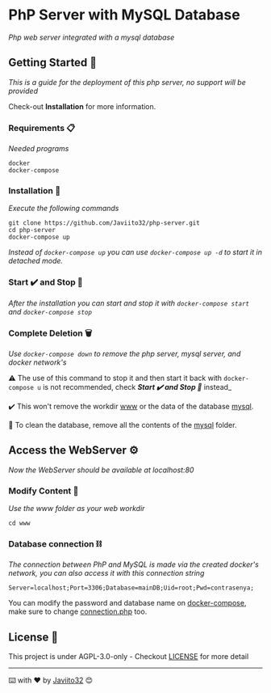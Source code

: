 # PhP Server with MySQL Database

_Php web server integrated with a mysql database_

## Getting Started 🚀

_This is a guide for the deployment of this php server, no support will be provided_

Check-out **Installation** for more information.


### Requirements 📋

_Needed programs_

```
docker
docker-compose
```

### Installation 🔧

_Execute the following commands_

```
git clone https://github.com/Javiito32/php-server.git
cd php-server
docker-compose up
```
_Instead of ```docker-compose up``` you can use ```docker-compose up -d``` to start it in detached mode._

### Start ✔️ and Stop 🛑
_After the installation you can start and stop it with ```docker-compose start``` and ```docker-compose stop```_

### Complete Deletion 🗑️
_Use ```docker-compose down``` to remove the php server, mysql server, and docker network's_

⚠️ The use of this command to stop it and then start it back with ```docker-compose u``` is not recommended, check ***Start ✔️ and Stop 🛑*** instead_

✔️ This won't remove the workdir [www](www) or the data of the database [mysql](mysql).

🧹 To clean the database, remove all the contents of the [mysql](mysql) folder.

## Access the WebServer ⚙️

_Now the WebServer should be available at localhost:80_

### Modify Content 🔩

_Use the www folder as your web workdir_

```
cd www
```

### Database connection ⛓️

_The connection between PhP and MySQL is made via the created docker's network, you can also access it with this connection string_

```
Server=localhost;Port=3306;Database=mainDB;Uid=root;Pwd=contrasenya;
```
You can modify the password and database name on [docker-compose](docker-compose.yml), make sure to change [connection.php](www/connection/connection.php) too.

## License 📄

This project is under AGPL-3.0-only - Checkout [LICENSE](LICENSE) for more detail

---
⌨️ with ❤️ by [Javiito32](https://github.com/Javiito32) 😊
